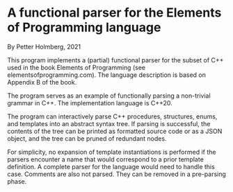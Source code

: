 # A functional parser for the Elements of Programming language

By Petter Holmberg, 2021

This program implements a (partial) functional parser for the subset of C++
used in the book Elements of Programming (see elementsofprogramming.com).
The language description is based on Appendix B of the book.

The program serves as an example of functionally parsing a non-trivial
grammar in C++. The implementation language is C++20.

The program can interactively parse C++ procedures, structures, enums, and
templates into an abstract syntax tree. If parsing is successful, the
contents of the tree can be printed as formatted source code or as a JSON
object, and the tree can be pruned of redundant nodes.

For simplicity, no expansion of template instantiations is performed if the
parsers encounter a name that would correspond to a prior template definition.
A complete parser for the language would need to handle this case.
Comments are also not parsed. They can be removed in a pre-parsing phase.
